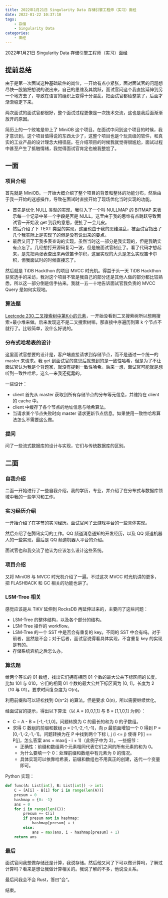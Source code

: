```yaml
---
title: 2022年1月21日 Singularity Data 存储引擎工程师（实习）面经
date: 2022-01-22 10:37:10
tags:
    - 存储
    - Singularity Data
categories:
    - 面经
---
```


2022年1月21日 Singularity Data 存储引擎工程师（实习）面经

<!-- more -->

## 提前总结

由于是第一次面试这种基础软件的岗位，一开始有点小紧张，面对面试官的问题想尽快一股脑把想说的说出来，自己的思维及其跳跃，面试官问这个我直接延伸到另一个地方去了，导致在语言的组织上变得十分混乱，把面试官都给整蒙了，后面才渐渐稳定下来。

两次面试的面试官都很好，整个面试过程更像是一次技术交流，这也是我后面渐渐放开的原因。

简历上的一个败笔是带上了 MiniOB 这个项目。在面试中问到这个项目的时候，我才意识到，这个项目值得说的东西太少了，这整个项目也是个玩具级的软件，和真实的工业产品的设计理念大相径庭。在介绍项目的时候我就觉得很尴尬，面试过程中甚至产生了抵触情绪，我觉得面试官肯定也被我整尬了。

## 一面

### 项目介绍

首先就是 MiniOB。一开始大概介绍了整个项目的背景和整体的功能分布，然后由于我一开始的迷惑操作，导致在面试时直接开始了现场优化当时实现的功能。

- 首先是优化 NULL 类型的实现，我引入了一个叫 NULLMAP 的 BITMAP 来表示每一个记录中某一个字段是否是 NULL。这里由于我的思维有点跳跃导致面试官一开始没 get 到我的意思，便扯了一会儿皮。
- 然后介绍了下 TEXT 类型的实现，这里也由于我的思维混乱，被面试官指出了几个我实际上是实现了的但是没有说出来的要点。
- 最后又问了下我多表查询的实现。虽然当时这一部分是我实现的，但是我确实有点忘了。几经想打开源码复习一波，但是被面试官制止了。看了代码才想起来，是先把两张表查出来再做笛卡尔积，这里实现的大头是怎么实现笛卡尔积，但我面试时的时候直接忘了。

然后就是 TiDB Hackthon 的项目 MVCC 时光机。得益于头一天 TiDB Hackthon 获奖选手的采访，我对这个项目不管是我自己的部分还是其他人做的部分都比较熟悉，所以这一部分倒是信手拈来。我就一五一十地告诉面试官我负责的 MVCC Query 是如何实现地。

### 算法题

[Leetcode 230.二叉搜索树中第K小的元素](https://leetcode-cn.com/problems/kth-smallest-element-in-a-bst)，一开始没看到二叉搜索树所以想用搜索+最小堆来做。后来发现这不是二叉搜索树嘛，那直接中序遍历到第 k 个节点不就行了。比较简单，没什么好说的。

### 分布式哈希表的设计

这里面试官想要的设计是，客户端直接请求到存储节点，而不是通过一个统一的 master 来请求。我 get 到面试官的意思后就想到的是一致性哈希，但是为了不让面试官认为我是个背题家，就没有提到一致性哈希。后来一想，面试官可能就是想听到一致性哈希，这么一来我还挺蠢的。

一些设计：

- client 首先从 master 获取到所有存储节点的分布等元信息，并维持在 client 的 cache 中。
- client 中缓存了各个节点的地址信息与哈希算法。
- 当请求某个节点失败时向 master 请求更新节点信息。如果使用一致性哈希算法怎么不需要这么做。

### 提问

问了一些流式数据库的设计与实现，它们与传统数据库的区别。

## 二面

### 自我介绍

二面一开始进行了一些自我介绍，我的学历，专业，并介绍了在分布式与数据库领域中我的一些学习和工作。

### 实习经历介绍

一开始介绍了在字节的实习经历。面试官问了云游戏平台的一些具体实现。

然后介绍了在腾讯实习的工作。QQ 频道消息通知的开发经历，以及 QQ 频道机器人的一些实现，最后是 QQ 频道机器人平台的介绍。

面试官也和我交流了他认为应该怎么设计这些系统。

### 项目介绍

又将 MiniOB 与 MVCC 时光机介绍了一遍。不过这次 MVCC 时光机讲的更多，把 FLASHBACK 和 GC 相关的功能也讲了。

### LSM-Tree 相关

感觉应该是从 TiKV 延伸到 RocksDB 再延伸过来的，主要问了这些问题：

- LSM-Tree 的整体结构，以及各个部分的结构。
- LSM-Tree 操作的 workflow。
- LSM-Tree 的一个 SST 中是否会有重复的 key。不同的 SST 中会有吗。对于前者，显然是不会；对于后者，面试官说得看具体实现，不含重复 key 的实现是有的。
- 存储系统宕机之后怎么办。

### 算法题

给两个等长的 01 数组，找出它们拥有相同 01 个数的最大公共下标区间的长度。比如 101 与 010，它们的相同 01 个数的最大公共下标区间为 [0, 1]，长度为 2（10 与 01）。要求时间复杂度为 O(n)。

利用前缀和可以轻松找到 O(n^2) 的算法。但是要求 O(n)，所以需要继续优化。

经面试官的提示，得出以下算法（以 A = [0,0,1,1] 与 B = [1,1,0,1] 为例）：

- C = A - B = [-1,-1,1,0]。问题转换为 C 的最长的和为 0 的子数组。
- 求得 C 数组的前缀和数组 p = [-1,-2,-1,-1]，向 p 最前面增加一个 0 得到 P = [0,-1,-2,-1,-1]。问题转换为在 P 中找到两个下标 i, j (i <= j) 使得 P[i] == P[j]，怎么答案 ans = max(j - i + 1)（此例子中为 3）。一些细节：
    - 正确性：前缀和数组两个元素相同代表它们之间的所有元素的和为 0。
    - 为什么要填一个 0：处理前缀和数组中有元素为 0 的情况。
    - 具体实现可以依靠哈希表，前缀和数组也不用真正的创建，迭代一个变量即可。

Python 实现：

```python
def func(A: List[int], B: List[int]) -> int:
    C = [A[i] - B[i] for i in range(len(A))]
    presum = 0
    hashmap = {0: -1}
    ans = 0
    for i in range(len(C)):
        presum += C[i]
        if presum not in hashmap:
            hashmap[presum] = i
        else:
            ans = max(ans, i - hashmap[presum] + 1)
    return ans
```

### 最后

面试官问我想做存储还是计算，我说存储。然后他又问了下可以做计算吗，了解过计算吗？看来是想让我做计算相关的。我说了解的不多，他说没关系。

最后问我会不会 Rust，答曰”会“。

结束。